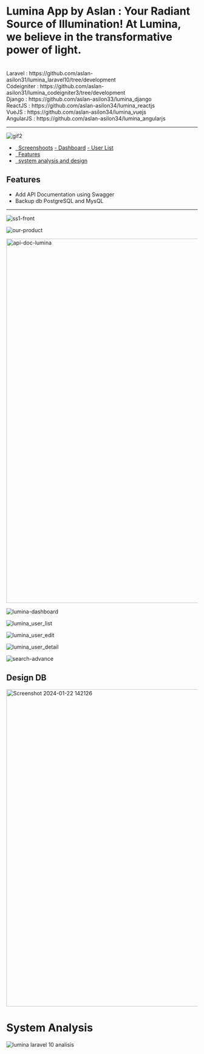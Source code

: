 # Lumina App by Aslan : Your Radiant Source of Illumination! At Lumina, we believe in the transformative power of light. 

<br>
Laravel : https://github.com/aslan-asilon31/lumina_laravel10/tree/development <br>
Codeigniter : https://github.com/aslan-asilon31/lumina_codeigniter3/tree/development  <br>
Django : https://github.com/aslan-asilon33/lumina_django  <br>
ReactJS : https://github.com/aslan-asilon34/lumina_reactjs  <br>
VueJS : https://github.com/aslan-asilon34/lumina_vuejs  <br>
AngularJS : https://github.com/aslan-asilon34/lumina_angularjs  <br>
<hr>

![gif2](https://github.com/aslan-asilon31/lumina_laravel10/assets/116990574/be280b99-7356-4aba-a24c-369bf5ccc0f1)



<div class="">

<ul>
    <li>
        <a href="#screenshoot">  Screenshoots</a>
        <a href="#dashboard">- Dashboard</a>
        <a href="#backend_user_list">- User List</a>
    </li>
    <li>
        <a href="#features">  Features </a>
    </li>
    <li>
        <a href="#analysis">  system analysis and design </a>
    </li>

</ul>

</div>


<div class="" id="features">

## Features
- Add API Documentation using Swagger
- Backup db PostgreSQL and MysQL

</div>

<hr>

<div class="" id="screenshoot">

![ss1-front](https://github.com/aslan-asilon31/lumina_laravel10/assets/116990574/bb7e0525-0d2c-4fa7-b4da-02f86bff67e1)


![our-product](https://github.com/aslan-asilon31/lumina_laravel10/assets/116990574/9b61f042-1bb3-4ede-be07-209517634ecb)

<img width="959" alt="api-doc-lumina" src="https://github.com/aslan-asilon31/lumina_laravel10/assets/116990574/8b2f05f7-2048-4a8a-80ca-a1c2e6b9e47e">

<div id="dashboard">

![lumina-dashboard](https://github.com/aslan-asilon31/lumina_laravel10/assets/116990574/c2c5a431-29fa-49f2-a176-280732aede3b)

</div>


<div id="backend_user_list">

![lumina_user_list](https://github.com/aslan-asilon31/lumina_laravel10/assets/116990574/f0eb9ea2-12e3-4171-ab8c-a347ec12185a)
</div>


![lumina_user_edit](https://github.com/aslan-asilon31/lumina_laravel10/assets/116990574/8d09e649-0358-424d-892e-542644f80158)

![lumina_user_detail](https://github.com/aslan-asilon31/lumina_laravel10/assets/116990574/870ac18a-3e7b-4056-9db5-8f484cb9992d)


![search-advance](https://github.com/aslan-asilon31/lumina_laravel10/assets/116990574/23f27b81-88c7-49e2-af99-868b9ffc4291)



</div>


<div id="analysis">

## Design DB

<img width="835" alt="Screenshot 2024-01-22 142126" src="https://github.com/aslan-asilon31/lumina_laravel10/assets/116990574/e6c9093f-8e79-47c1-b408-97d04c9341f0">

# System Analysis

![lumina laravel 10 analisis](https://github.com/aslan-asilon31/lumina_laravel10/assets/116990574/7388aafb-e229-4e74-843f-b71c6bac9bac)

</div>

